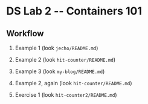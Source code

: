 # DS Lab 2 -- Containers 101

## Workflow

1. Example 1 (look `jecho/README.md`)

2. Example 2 (look `hit-counter/README.md`)

3. Example 3 (look `my-blog/README.md`)

4. Example 2, again (look `hit-counter/README.md`)

5. Exercise 1 (look `hit-counter2/README.md`)
